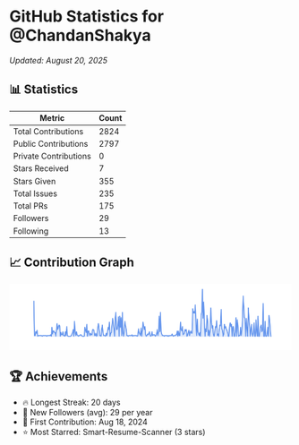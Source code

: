 # GitHub Statistics for @ChandanShakya
*Updated: August 20, 2025*

## 📊 Statistics
| Metric | Count |
|--------|--------|
| Total Contributions | 2824 |
| Public Contributions | 2797 |
| Private Contributions | 0 |
| Stars Received | 7 |
| Stars Given | 355 |
| Total Issues | 235 |
| Total PRs | 175 |
| Followers | 29 |
| Following | 13 |

## 📈 Contribution Graph

![Contribution Graph](./contribution_graph.png)

## 🏆 Achievements

- 🔥 Longest Streak: 20 days
- 👥 New Followers (avg): 29 per year
- 📅 First Contribution: Aug 18, 2024
- ⭐ Most Starred: Smart-Resume-Scanner (3 stars)
